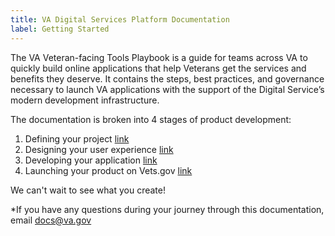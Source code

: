 ```yaml
---
title: VA Digital Services Platform Documentation
label: Getting Started
---
```

The VA Veteran-facing Tools Playbook is a guide for teams across VA to quickly build online applications that help Veterans get the services and benefits they deserve. It contains the steps, best practices, and governance necessary to launch VA applications with the support of the Digital Service’s modern development infrastructure.

The documentation is broken into 4 stages of product development:
1. Defining your project [link](...)
1. Designing your user experience [link](...)
1. Developing your application [link](...)
1. Launching your product on Vets.gov [link](...)

We can't wait to see what you create!

*If you have any questions during your journey through this documentation, email [docs@va.gov](mailto:docs@va.gov)
